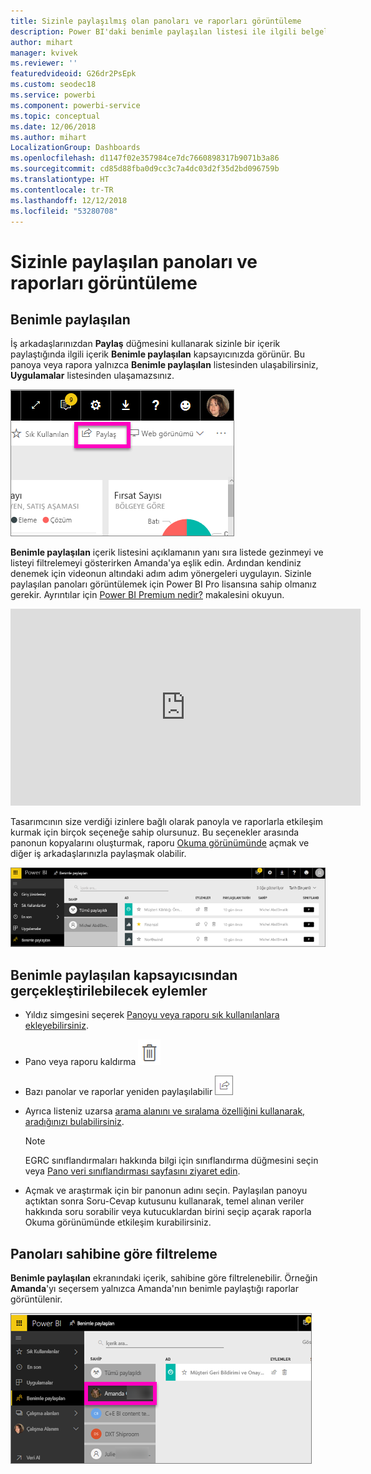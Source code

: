 ```yaml
---
title: Sizinle paylaşılmış olan panoları ve raporları görüntüleme
description: Power BI'daki benimle paylaşılan listesi ile ilgili belgeler
author: mihart
manager: kvivek
ms.reviewer: ''
featuredvideoid: G26dr2PsEpk
ms.custom: seodec18
ms.service: powerbi
ms.component: powerbi-service
ms.topic: conceptual
ms.date: 12/06/2018
ms.author: mihart
LocalizationGroup: Dashboards
ms.openlocfilehash: d1147f02e357984ce7dc7660898317b9071b3a86
ms.sourcegitcommit: cd85d88fba0d9cc3c7a4dc03d2f35d2bd096759b
ms.translationtype: HT
ms.contentlocale: tr-TR
ms.lasthandoff: 12/12/2018
ms.locfileid: "53280708"
---
```

# <a name="display-the-dashboards-and-reports-that-have-been-shared-with-me"></a>Sizinle paylaşılan panoları ve raporları görüntüleme
## <a name="shared-with-me"></a>Benimle paylaşılan

İş arkadaşlarınızdan **Paylaş** düğmesini kullanarak sizinle bir içerik paylaştığında ilgili içerik **Benimle paylaşılan** kapsayıcınızda görünür. Bu panoya veya rapora yalnızca **Benimle paylaşılan** listesinden ulaşabilirsiniz, **Uygulamalar** listesinden ulaşamazsınız.

![Paylaş simgesi](./media/end-user-shared-with-me/power-bi-share-dash.png)

**Benimle paylaşılan** içerik listesini açıklamanın yanı sıra listede gezinmeyi ve listeyi filtrelemeyi gösterirken Amanda'ya eşlik edin. Ardından kendiniz denemek için videonun altındaki adım adım yönergeleri uygulayın. Sizinle paylaşılan panoları görüntülemek için Power BI Pro lisansına sahip olmanız gerekir. Ayrıntılar için [Power BI Premium nedir?](../service-premium.md) makalesini okuyun.

<iframe width="560" height="315" src="https://www.youtube.com/embed/G26dr2PsEpk" frameborder="0" allowfullscreen></iframe>

Tasarımcının size verdiği izinlere bağlı olarak panoyla ve raporlarla etkileşim kurmak için birçok seçeneğe sahip olursunuz. Bu seçenekler arasında panonun kopyalarını oluşturmak, raporu [Okuma görünümünde](end-user-reading-view.md) açmak ve diğer iş arkadaşlarınızla paylaşmak olabilir.

![Benimle paylaşılan kapsayıcısı](./media/end-user-shared-with-me/power-bi-container.png)

## <a name="actions-available-from-the-shared-with-me-container"></a>**Benimle paylaşılan** kapsayıcısından gerçekleştirilebilecek eylemler
* Yıldız simgesini seçerek [Panoyu veya raporu sık kullanılanlara ekleyebilirsiniz](end-user-favorite.md).
* Pano veya raporu kaldırma  ![çöp kutusu simgesi](./media/end-user-shared-with-me/power-bi-delete-icon.png)
* Bazı panolar ve raporlar yeniden paylaşılabilir  ![paylaş simgesi](./media/end-user-shared-with-me/power-bi-share-icon-new.png)
* Ayrıca listeniz uzarsa [arama alanını ve sıralama özelliğini kullanarak, aradığınızı bulabilirsiniz](end-user-search-sort.md).
  
  > [!NOTE]
  > EGRC sınıflandırmaları hakkında bilgi için sınıflandırma düğmesini seçin veya [Pano veri sınıflandırması sayfasını ziyaret edin](../service-data-classification.md).
  > 
  > 
* Açmak ve araştırmak için bir panonun adını seçin. Paylaşılan panoyu açtıktan sonra Soru-Cevap kutusunu kullanarak, temel alınan veriler hakkında soru sorabilir veya kutucuklardan birini seçip açarak raporla Okuma görünümünde etkileşim kurabilirsiniz.

## <a name="filter-shared-dashboards-by-owner"></a>Panoları sahibine göre filtreleme
**Benimle paylaşılan** ekranındaki içerik, sahibine göre filtrelenebilir. Örneğin **Amanda**'yı seçersem yalnızca Amanda'nın benimle paylaştığı raporlar görüntülenir.

![sahibi tarafından filtrelenen pano](./media/end-user-shared-with-me/power-bi-owner-new.png)